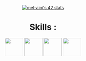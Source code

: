 <div align="center">
  <a  href="https://github.com/oakoudad/badge42"><img src="https://badge.mediaplus.ma/black/mel-aini" alt="mel-aini's 42 stats" /></a>
  <h1>Skills : </h1>
  <img height="60" src="https://github.com/mel-aini/mel-aini/assets/116949877/b665cffb-c733-417c-a4a5-e012d965c73c"></img>
  <img height="60" src="https://github.com/mel-aini/mel-aini/assets/116949877/3a6c5c69-1239-48a8-b149-b139199782e7"></img>
  <img height="60" src="https://github.com/mel-aini/mel-aini/assets/116949877/c8dbff51-f50c-43a3-b4a8-f77935a0cc82"></img>
  <img height="60" src="https://github.com/mel-aini/mel-aini/assets/116949877/0f154596-97c8-4714-bd34-5981d39de8d6"></img>
</div>
